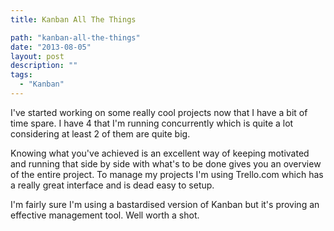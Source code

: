 ```yaml
---
title: Kanban All The Things

path: "kanban-all-the-things"
date: "2013-08-05"
layout: post
description: ""
tags:
  - "Kanban"
---
```

I've started working on some really cool projects now that I have a bit of time spare. I have 4 that I'm running concurrently which is quite a lot considering at least 2 of them are quite big.

Knowing what you've achieved is an excellent way of keeping motivated and running that side by side with what's to be done gives you an overview of the entire project. To manage my projects I'm using Trello.com which has a really great interface and is dead easy to setup.

I'm fairly sure I'm using a bastardised version of Kanban but it's proving an effective management tool. Well worth a shot.
